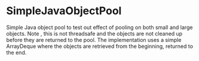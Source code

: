 # SimpleJavaObjectPool
Simple Java object pool to test out effect of pooling on both small and large objects. 
Note , this is not threadsafe and the objects are not cleaned up before they are returned to the pool. 
The implementation uses a simple ArrayDeque where the objects are retrieved from the beginning, returned to the end.

